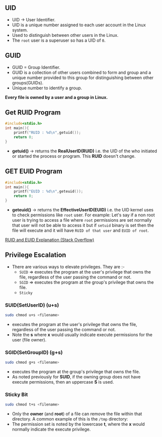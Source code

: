 


## UID

- UID -> User Identifier. 
- UID is a unique number assigned to each user account in the Linux system.
- Used to distinguish between other users in the Linux.
- The `root` user is a superuser so has a UID of `0`.


## GUID

- GUID = Group Identifier.
- GUID is a collection of other users combined to form and group and a unique number provided to this group for distinguishing between other groups(GUIDs).
- Unique number to identify a group.


**Every file is owned by a user and a group in Linux.**

## Get RUID Program

```c
#include<stdio.h>
int main(){
	printf("RUID : %d\n",getuid());
	return 0;
}
```

- **getuid()** -> returns the **RealUserID(RUID)** i.e. the UID of the who initiated or started the process or program. This **RUID** doesn't change.

## GET EUID Program

```c
#include<stdio.h>
int main(){
	printf("EUID : %d\n",geteuid());
	return 0;
}
```

- **geteuid()** -> returns the **EffectiveUserID(EUID)** i.e. the UID kernel uses to check permissions like `root` user. For example: Let's say if a non root user is trying to access a file where `root` permissions are set normally that user will not be able to access it but if `setuid` binary is set then the file will execute and it will have `RUID of that user` and `EUID of root`. 

[RUID and EUID Explanation (Stack Overflow)](https://unix.stackexchange.com/questions/191940/difference-between-owner-root-and-ruid-euid)

## Privilege Escalation

- There are various ways to elevate privileges. They are :-
	- `SUID` => executes the program at the user's privilege that owns the file, regardless of the user passing the command or not.
	- `SGID` => executes the program at the group's privilege that owns the file.
	- `Sticky`



### SUID(SetUserID)  (u+s)

```bash
sudo chmod u+s <filename>
```


- executes the program at the user's privilege that owns the file, regardless of the user passing the command or not.
- Note the **s** where **x** would usually indicate execute permissions for the user (file owner).


### SGID(SetGroupID) (g+s)

```bash
sudo chmod g+s <filename>
```

- executes the program at the group's privilege that owns the file.
- As noted previously for **SUID**, if the owning group does not have execute permissions, then an uppercase **S** is used.


### Sticky Bit

```bash
sudo chmod t+s <filename>
```

- Only the **owner** (and **root**) of a file can remove the file within that directory. A common example of this is the `/tmp` directory:
- The permission set is noted by the lowercase **t**, where the **x** would normally indicate the execute privilege.